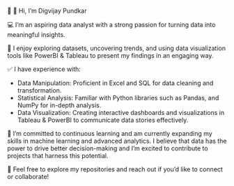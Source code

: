 👋 🙂 Hi, I’m Digvijay Pundkar

💻  I’m an aspiring data analyst with a strong passion for turning data into meaningful insights.

🧭  I enjoy exploring datasets, uncovering trends, and using data visualization tools like PowerBI & Tableau to present my findings in an engaging way.

✅ I have experience with:
  * Data Manipulation: Proficient in Excel and SQL for data cleaning and transformation.
  * Statistical Analysis: Familiar with Python libraries such as Pandas, and NumPy for in-depth analysis.
  * Data Visualization: Creating interactive dashboards and visualizations in Tableau & PowerBI to communicate data stories effectively.

🌱 I’m committed to continuous learning and am currently expanding my skills in machine learning and advanced analytics. I believe that data has the power to drive better      decision-making and I’m excited to contribute to projects that harness this potential.

👀 Feel free to explore my repositories and reach out if you’d like to connect or collaborate!



<!---
digvijaypundkar/digvijaypundkar is a ✨ special ✨ repository because its `README.md` (this file) appears on your GitHub profile.
You can click the Preview link to take a look at your changes.
--->
